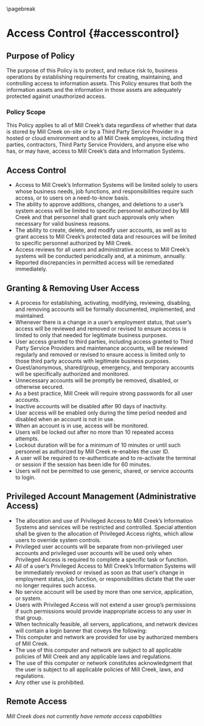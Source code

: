 ---
---

\pagebreak

# Access Control {#accesscontrol}

## Purpose of Policy

The purpose of this Policy is to protect, and reduce risk to, business operations by establishing requirements for creating, maintaining, and controlling access to information assets.  This Policy ensures that both the information assets and the information in those assets are adequately protected against unauthorized access.

### Policy Scope

This Policy applies to all of Mill Creek’s data regardless of whether that data is stored by Mill Creek on-site or by a Third Party Service Provider in a hosted or cloud environment and to all Mill Creek employees, including third parties, contractors, Third Party Service Providers, and anyone else who has, or may have, access to Mill Creek’s data and Information Systems.

## Access Control

- Access to Mill Creek’s Information Systems will be limited solely to users whose business needs, job functions, and responsibilities require such access, or to users on a need-to-know basis.
- The ability to approve additions, changes, and deletions to a user’s system access will be limited to specific personnel authorized by Mill Creek and that personnel shall grant such approvals only when necessary for valid business reasons.
- The ability to create, delete, and modify user accounts, as well as to grant access to Mill Creek’s protected data and resources will be limited to specific personnel authorized by Mill Creek.
- Access reviews for all users and administrative access to Mill Creek’s systems will be conducted periodically and, at a minimum, annually.
- Reported discrepancies in permitted access will be remediated immediately.

## Granting & Removing User Access

- A process for establishing, activating, modifying, reviewing, disabling, and removing accounts will be formally documented, implemented, and maintained.
- Whenever there is a change in a user’s employment status, that user’s access will be reviewed and removed or revised to ensure access is limited to only that needed for legitimate business purposes.
- User access granted to third parties, including access granted to Third Party Service Providers and maintenance accounts, will be reviewed regularly and removed or revised to ensure access is limited only to those third party accounts with legitimate business purposes.
- Guest/anonymous, shared/group, emergency, and temporary accounts will be specifically authorized and monitored.
- Unnecessary accounts will be promptly be removed, disabled, or otherwise secured.
- As a best practice, Mill Creek will require strong passwords for all user accounts.
- Inactive accounts will be disabled after 90  days of inactivity.
- User access will be enabled only during the time period needed and disabled when an account is not in use.
- When an account is in use, access will be monitored.
- Users will be locked out after no more than 10 repeated access attempts.
- Lockout duration will be for a minimum of 10 minutes or until such personnel as authorized by Mill Creek re-enables the user ID.
- A user will be required to re-authenticate and to re-activate the terminal or session if the session has been idle for 60 minutes.
- Users will not be permitted to use generic, shared, or service accounts to login.
	
## Privileged Account Management (Administrative Access)

- The allocation and use of Privileged Access to Mill Creek’s Information Systems and services will be restricted and controlled.  Special attention shall be given to the allocation of Privileged Access rights, which allow users to override system controls.
- Privileged user accounts will be separate from non-privileged user accounts and privileged user accounts will be used only when Privileged Access is required to complete a specific task or function.
- All of a user’s Privileged Access to Mill Creek’s Information Systems will be immediately revoked or revised as soon as that user’s change in employment status, job function, or responsibilities dictate that the user no longer requires such access.
- No service account will be used by more than one service, application, or system.
- Users with Privileged Access will not extend a user group’s permissions if such permissions would provide inappropriate access to any user in that group.
- When technically feasible, all servers, applications, and network devices will contain a login banner that coveys the following:
- This computer and network are provided for use by authorized members of Mill Creek. 
- The use of this computer and network are subject to all applicable policies of Mill Creek and any applicable laws and regulations. 
- The use of this computer or network constitutes acknowledgment that the user is subject to all applicable policies of Mill Creek, laws, and regulations. 
- Any other use is prohibited.

## Remote Access

*Mill Creek does not currently have remote access capabilities*

<!-- - Multi-Factor Authentication (MFA) will be required for all individuals using an external network to access Mill Creek’s internal network. -->
<!-- - Mill Creek’s MFA will require the use of two authentication methods: first, a username and password or PIN combination, and second, a method not based on user credentials, such as a certificate or token, that Mill Creek shall provision to the user. -->
<!-- - All remote access communications to internal networks will be authenticated, encrypted and monitored within a log.  -->
<!-- - All machines used for remote access will have the latest antivirus, security patches, and host-based firewall software installed, running, and enabled. -->
<!-- - Third party access to Mill Creek’s systems will be limited only to those specifically approved for valid business reasons. -->
<!-- - The copying of data containing Nonpublic Information or other highly sensitive or confidential information to a user’s remote machine is prohibited unless such copying is necessary for business purposes, approved by Mill Creek, and the copied data is encrypted. -->
<!-- - Remote access will be disconnected automatically after 1 hours of inactivity and will require a user to reauthenticate to regain access. -->
<!-- Review of Access Rights -->
<!-- - If a user’s status changes as a result of a promotion, transfer, demotion, or termination of employment, that user’s access rights will be reviewed and revised as necessary to ensure access remains limited only to those accounts with legitimate business purposes. -->
<!-- - System accounts will be reviewed annually, and any account that cannot be associated with a user or business process shall be disabled. -->
<!-- - User accounts assigned to third parties that have access to restricted or confidential information will be reviewed at least annually and access rights updated to ensure that those accounts have access only to what is needed for legitimate business purposes. -->

